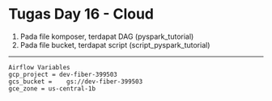 # Tugas Day 16 - Cloud

1. Pada file komposer, terdapat DAG (pyspark_tutorial)
2. Pada file bucket, terdapat script (script_pyspark_tutorial)

---
```
Airflow Variables
gcp_project = dev-fiber-399503
gcs_bucket = 	gs://dev-fiber-399503
gce_zone = us-central-1b
```
